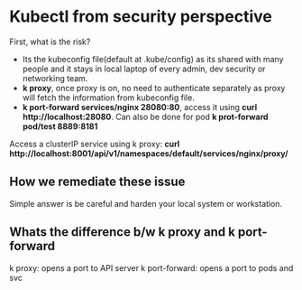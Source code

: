 # Kubectl from security perspective

First, what is the risk?

- Its the kubeconfig file(default at .kube/config) as its shared with many people and it stays in local laptop of every admin, dev security or networking team.
- **k proxy**, once proxy is on, no need to authenticate separately as proxy will fetch the information from kubeconfig file.
- **k port-forward services/nginx 28080:80**, access it using **curl http://localhost:28080**. Can also be done for pod **k prot-forward pod/test 8889:8181**

Access a clusterIP service using k proxy: **curl http://localhost:8001/api/v1/namespaces/default/services/nginx/proxy/**

## How we remediate these issue

Simple answer is be careful and harden your local system or workstation.

## Whats the difference b/w k proxy and k port-forward

k proxy: opens a port to API server
k port-forward: opens a port to pods and svc
